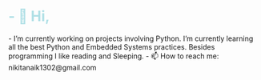 <h1 style="color:powderblue;">- 👋 Hi, </h1> 
-    I’m currently working on projects involving Python. I’m currently learning all the best Python and Embedded Systems practices. Besides programming I like reading and Sleeping.
- 📫 How to reach me: nikitanaik1302@gmail.com
